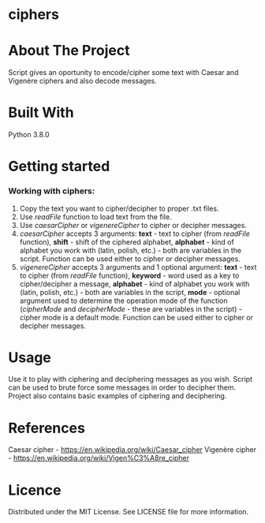 # ciphers

# About The Project
Script gives an oportunity to encode/cipher some text with Caesar and Vigenère ciphers and also decode messages.

# Built With
Python 3.8.0

# Getting started

### Working with ciphers:

1. Copy the text you want to cipher/decipher to proper .txt files.
2. Use _readFile_ function to load text from the file.
3. Use _caesarCipher_ or _vigenereCipher_ to cipher or decipher messages.
4. _caesarCipher_ accepts 3 arguments: __text__ - text to cipher (from _readFile_ function), __shift__ - shift of the ciphered alphabet, __alphabet__ - kind of alphabet you work with (latin, polish, etc.) - both are variables in the script. Function can be used either to cipher or decipher messages.
5. _vigenereCipher_ accepts 3 arguments and 1 optional argument: __text__ - text to cipher (from _readFile_ function), __keyword__ - word used as a key to cipher/decipher a message, __alphabet__ - kind of alphabet you work with (latin, polish, etc.) - both are variables in the script, __mode__ - optional argument used to determine the operation mode of the function (_cipherMode_ and _decipherMode_ - these are variables in the script) - cipher mode is a default mode. Function can be used either to cipher or decipher messages.

# Usage
Use it to play with ciphering and deciphering messages as you wish. Script can be used to brute force some messages in order to decipher them.
Project also contains basic examples of ciphering and deciphering.

# References
Caesar cipher - https://en.wikipedia.org/wiki/Caesar_cipher
Vigenère cipher - https://en.wikipedia.org/wiki/Vigen%C3%A8re_cipher

# Licence
Distributed under the MIT License. See LICENSE file for more information.
